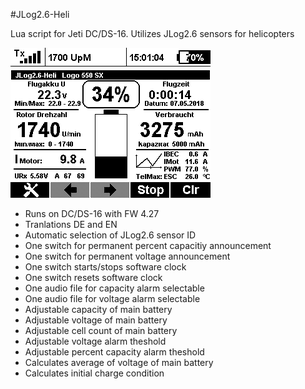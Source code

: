 #JLog2.6-Heli

Lua script for Jeti DC/DS-16. Utilizes JLog2.6 sensors for helicopters

![screen001](https://raw.githubusercontent.com/nichtgedacht/JLog2.6-Heli/master/Screen001.bmp)

* Runs on DC/DS-16 with FW 4.27
* Tranlations DE and EN 
* Automatic selection of JLog2.6 sensor ID
* One switch for permanent percent capacitiy announcement
* One switch for permanent voltage announcement
* One switch starts/stops software clock
* One switch resets software clock
* One audio file for capacity alarm selectable
* One audio file for voltage alarm selectable
* Adjustable capacity of main battery
* Adjustable voltage of main battery
* Adjustable cell count of main battery
* Adjustable voltage alarm theshold
* Adjustable percent capacity alarm theshold
* Calculates average of voltage of main battery
* Calculates initial charge condition
